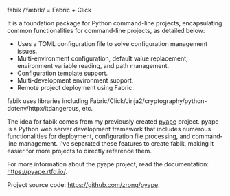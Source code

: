fabik /ˈfæbɪk/ = Fabric + Click

It is a foundation package for Python command-line projects, encapsulating common functionalities for command-line projects, as detailed below:

- Uses a TOML configuration file to solve configuration management issues.
- Multi-environment configuration, default value replacement, environment variable reading, and path management.
- Configuration template support.
- Multi-development environment support.
- Remote project deployment using Fabric.

fabik uses libraries including Fabric/Click/Jinja2/cryptography/python-dotenv/httpx/itdangerous, etc.

The idea for fabik comes from my previously created [pyape](https://pypi.org/project/pyape/#description) project. pyape is a Python web server development framework that includes numerous functionalities for deployment, configuration file processing, and command-line management. I've separated these features to create fabik, making it easier for more projects to directly reference them.

For more information about the pyape project, read the documentation: <https://pyape.rtfd.io/>.

Project source code: <https://github.com/zrong/pyape>.